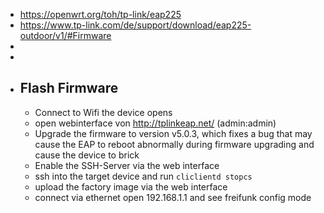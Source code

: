 - https://openwrt.org/toh/tp-link/eap225
- https://www.tp-link.com/de/support/download/eap225-outdoor/v1/#Firmware
- 
- 
- ## Flash Firmware
    - Connect to Wifi the device opens
    - open webinterface von http://tplinkeap.net/ (admin:admin)
    - Upgrade the firmware to version v5.0.3, which fixes a bug that may cause the EAP to reboot abnormally during firmware upgrading and cause the device to brick
    - Enable the SSH-Server via the web interface
    - ssh into the target device and run `cliclientd stopcs`
    - upload the factory image via the web interface
    - connect via ethernet open 192.168.1.1 and see freifunk config mode 
